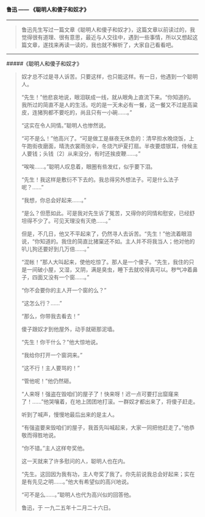 #### 鲁迅 —— 《聪明人和傻子和奴才》

----
> 鲁迅先生写过一篇文章《聪明人和傻子和奴才》，这篇文章以前读过的，我觉得很有道理、很有意思，最近与人交往中，遇到一些事情，所以又想起这篇文章，遂找来再读一读的，我也就不解析了，大家自己看看吧。
----

#####《聪明人和傻子和奴才》
> 奴才总不过是寻人诉苦。只要这样，也只能这样。有一日，他遇到一个聪明人。
>
> “先生！”他悲哀地说，眼泪联成一线，就从眼角上直流下来。“你知道的。我所过的简直不是人的生活。吃的是一天未必有一餐，这一餐又不过是高粱皮，连猪狗都不要吃的，尚且只有一小碗……。”
>
> “这实在令人同情。”聪明人也惨然说。
>
> “可不是么！”他高兴了。“可是做工是昼夜无休息的：清早担水晚烧饭，上午跑街夜磨面，晴洗衣裳雨张伞，冬烧汽炉夏打扇。半夜要煨银耳，侍候主人要钱；头钱〔2〕从来没分，有时还挨皮鞭……。”
>
> “唉唉……。”聪明人叹息着，眼圈有些发红，似乎要下泪。
>
> “先生！我这样是敷衍不下去的。我总得另外想法子。可是什么法子呢？……”
>
> “我想，你总会好起来……。”
>
> “是么？但愿如此。可是我对先生诉了冤苦，又得你的同情和慰安，已经舒坦得不少了。可见天理没有灭绝……。”
>
> 但是，不几日，他又不平起来了，仍然寻人去诉苦。“先生！”他流着眼泪说，“你知道的。我住的简直比猪窠还不如。主人并不将我当人；他对他的叭儿狗还要好到几万倍……。”
>
> “混帐！”那人大叫起来，使他吃惊了。那人是一个傻子。“先生，我住的只是一间破小屋，又湿，又阴，满是臭虫，睡下去就咬得真可以。秽气冲着鼻子，四面又没有一个窗……。”
>
> “你不会要你的主人开一个窗的么？”
>
> “这怎么行？……”
>
> “那么，你带我去看去！”
>
> 傻子跟奴才到他屋外，动手就砸那泥墙。
>
> “先生！你干什么？”他大惊地说。
>
> “我给你打开一个窗洞来。”
>
> “这不行！主人要骂的！”
>
> “管他呢！”他仍然砸。
>
> “人来呀！强盗在毁咱们的屋子了！快来呀！迟一点可要打出窟窿来了！……”他哭嚷着，在地上团团地打滚。一群奴才都出来了，将傻子赶走。
>
> 听到了喊声，慢慢地最后出来的是主人。
>
> “有强盗要来毁咱们的屋子，我首先叫喊起来，大家一同把他赶走了。”他恭敬而得胜地说。
>
> “你不错。”主人这样夸奖他。
>
> 这一天就来了许多慰问的人，聪明人也在内。
>
> “先生。这回因为我有功，主人夸奖了我了。你先前说我总会好起来；实在是有先见之明……。”他大有希望似的高兴地说。
>
> “可不是么……。”聪明人也代为高兴似的回答他。
>
> 鲁迅，于 一九二五年十二月二十六日。
